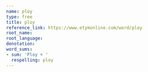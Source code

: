```yaml
---
name: ploy
type: free
title: ploy
reference_link: https://www.etymonline.com/word/ploy
root_name: 
root_language: 
denotation: 
word_sums:
- sum: 'Ploy + '
  respelling: ploy
---
```

